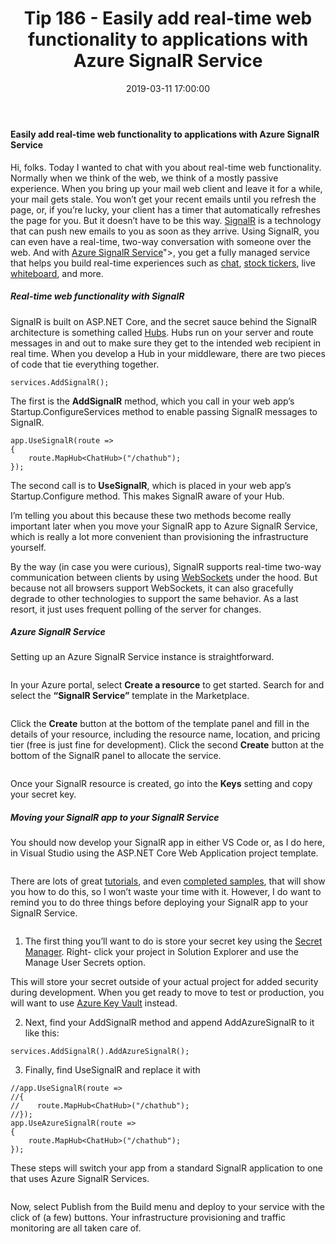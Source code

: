 ﻿---
type: post
title: "Tip 186 - Easily add real-time web functionality to applications with Azure SignalR Service"
excerpt: "Normally when we think of the web, we think of a mostly passive experience. Using SignalR, you can have a real-time, two-way conversation with someone over the web. And with Azure SignalR Service, you get a fully managed service that helps you build real-time experiences."
tags: [azure, signalr, azure signalr service, real-time functionality]
share: true
date: 2019-03-11 17:00:00
---
 
#### Easily add real-time web functionality to applications with Azure SignalR Service

Hi, folks. Today I wanted to chat with you about real-time web functionality. Normally when we think of the web, we think of a mostly passive experience. When you bring up your mail web client and leave it for a while, your mail gets stale. You won’t get your recent emails until you refresh the page, or, if you’re lucky, your client has a timer that automatically refreshes the page for you. But it doesn’t have to be this way. [SignalR](https://docs.microsoft.com/en-us/aspnet/core/signalr/introduction?view=aspnetcore-2.1) is a technology that can push new emails to you as soon as they arrive. Using SignalR, you can even have a real-time, two-way conversation with someone over the web. And with [Azure SignalR Service](https://azure.microsoft.com/en-us/services/signalr-service')">, you get a fully managed service that helps you build real-time experiences such as [chat](https://github.com/aspnet/SignalR-samples/tree/master/ChatSample), [stock tickers](https://github.com/aspnet/SignalR-samples/tree/master/StockTickR), live [whiteboard](https://github.com/aspnet/SignalR-samples/tree/master/WhiteBoard), and more. 
##### Real-time web functionality with SignalR
SignalR is built on ASP.NET Core, and the secret sauce behind the SignalR architecture is something called [Hubs](https://docs.microsoft.com/en-us/aspnet/core/signalr/hubs?view=aspnetcore-2.1). Hubs run on your server and route messages in and out to make sure they get to the intended web recipient in real time. When you develop a Hub in your middleware, there are two pieces of code that tie everything together.

```
services.AddSignalR();
```

The first is the **AddSignalR** method, which you call in your web app’s Startup.ConfigureServices method to enable passing SignalR messages to SignalR.

```
app.UseSignalR(route =>
{
    route.MapHub<ChatHub>("/chathub");
});
```

The second call is to **UseSignalR**, which is placed in your web app’s Startup.Configure method. This makes SignalR aware of your Hub.

I’m telling you about this because these two methods become really important later when you move your SignalR app to Azure SignalR Service, which is really a lot more convenient than provisioning the infrastructure yourself.

By the way (in case you were curious), SignalR supports real-time two-way communication between clients by using [WebSockets](https://en.wikipedia.org/wiki/WebSocket) under the hood. But because not all browsers support WebSockets, it can also gracefully degrade to other technologies to support the same behavior. As a last resort, it just uses frequent polling of the server for changes.

##### Azure SignalR Service
Setting up an Azure SignalR Service instance is straightforward.

<img :src="$withBase('/files/create_resource.png')">
 
In your Azure portal, select **Create a resource** to get started. Search for and select the **“SignalR Service”** template in the Marketplace.

<img :src="$withBase('/files/signalr_template.png')">
 
Click the **Create** button at the bottom of the template panel and fill in the details of your resource, including the resource name, location, and pricing tier (free is just fine for development). Click the second **Create** button at the bottom of the SignalR panel to allocate the service.

<img :src="$withBase('/files/get_secret_key.png')">
 
Once your SignalR resource is created, go into the **Keys** setting and copy your secret key.

##### Moving your SignalR app to your SignalR Service
You should now develop your SignalR app in either VS Code or, as I do here, in Visual Studio using the ASP.NET Core Web Application project template.
 
<img :src="$withBase('/files/create_chat_app.png')">

There are lots of great [tutorials](https://docs.microsoft.com/en-us/aspnet/core/tutorials/signalr?view=aspnetcore-2.1&tabs=visual-studio), and even [completed samples](https://github.com/aspnet/AzureSignalR-samples/tree/master/samples/ChatRoomLocal), that will show you how to do this, so I won’t waste your time with it. However, I do want to remind you to do three things before deploying your SignalR app to your SignalR Service.

<img :src="$withBase('/files/manage_secret.png')">
 
1)	The first thing you’ll want to do is store your secret key using the [Secret Manager](https://docs.microsoft.com/en-us/aspnet/core/security/app-secrets?view=aspnetcore-2.1&tabs=windows). Right- click your project in Solution Explorer and use the Manage User Secrets option. 

This will store your secret outside of your actual project for added security during development. When you get ready to move to test or production, you will want to use [Azure Key Vault](https://docs.microsoft.com/en-us/aspnet/core/security/key-vault-configuration?view=aspnetcore-2.1) instead.

2)	Next, find your AddSignalR method and append AddAzureSignalR to it like this:

```
services.AddSignalR().AddAzureSignalR();
```

3)	Finally, find UseSignalR and replace it with

```
//app.UseSignalR(route =>
//{
//    route.MapHub<ChatHub>("/chathub");
//});
app.UseAzureSignalR(route =>
{
    route.MapHub<ChatHub>("/chathub");
});
```

These steps will switch your app from a standard SignalR application to one that uses Azure SignalR Services.

<img :src="$withBase('/files/publish_chat.png')">
 
Now, select Publish from the Build menu and deploy to your service with the click of (a few) buttons. Your infrastructure provisioning and traffic monitoring are all taken care of.

<img :src="$withBase('/files/lets_chat.png')">


